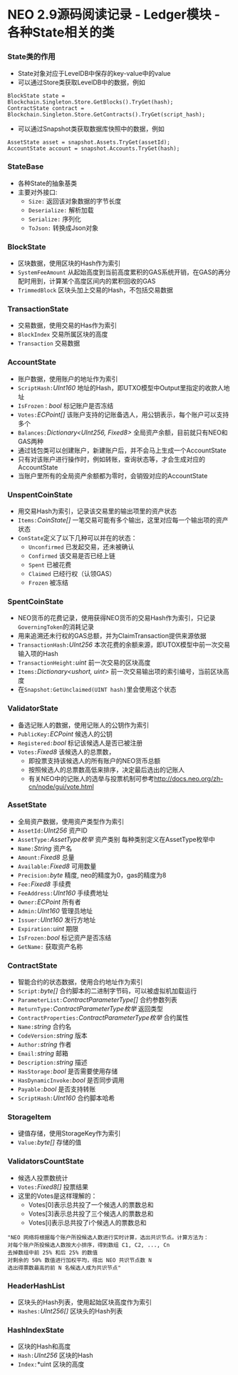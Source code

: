 # NEO 2.9源码阅读记录 - Ledger模块 - 各种State相关的类

### State类的作用
* State对象对应于LevelDB中保存的key-value中的value
* 可以通过Store类获取LevelDB中的数据，例如
```
BlockState state = Blockchain.Singleton.Store.GetBlocks().TryGet(hash);
ContractState contract = Blockchain.Singleton.Store.GetContracts().TryGet(script_hash);
```
* 可以通过Snapshot类获取数据库快照中的数据，例如
```
AssetState asset = snapshot.Assets.TryGet(assetId);
AccountState account = snapshot.Accounts.TryGet(hash);
```
### StateBase
* 各种State的抽象基类
* 主要对外接口:
  * `Size:` 返回该对象数据的字节长度
  * `Deserialize:` 解析加载
  * `Serialize:` 序列化
  * `ToJson:` 转换成Json对象

### BlockState
  * 区块数据，使用区块的Hash作为索引
  * `SystemFeeAmount` 从起始高度到当前高度累积的GAS系统开销，在GAS的再分配时用到，计算某个高度区间内的累积回收的GAS
  * `TrimmedBlock` 区块头加上交易的Hash，不包括交易数据

### TransactionState
  * 交易数据，使用交易的Has作为索引
  * `BlockIndex` 交易所属区块的高度
  * `Transaction` 交易数据

### AccountState
  * 账户数据，使用账户的地址作为索引
  * `ScriptHash:`*UInt160* 地址的Hash，即UTXO模型中Output里指定的收款人地址
  * `IsFrozen：`*bool* 标记账户是否冻结
  * `Votes:`*ECPoint[]* 该账户支持的记账备选人，用公钥表示，每个账户可以支持多个
  * `Balances:`*Dictionary<UInt256, Fixed8>* 全局资产余额，目前就只有NEO和GAS两种 
  * 通过钱包类可以创建账户，新建账户后，并不会马上生成一个AccountState
  * 只有对该账户进行操作时，例如转账，查询状态等，才会生成对应的AccountState
  * 当账户里所有的全局资产余额都为零时，会销毁对应的AccountState

### UnspentCoinState
  * 用交易Hash为索引，记录该交易里的输出项里的资产状态
  * `Items:`*CoinState[]* 一笔交易可能有多个输出，这里对应每一个输出项的资产状态
  * `ConState`定义了以下几种可以并在的状态：
    * `Unconfirmed` 已发起交易，还未被确认
    * `Confirmed` 该交易是否已经上链
    * `Spent` 已被花费
    * `Claimed` 已经行权（认领GAS）
    * `Frozen` 被冻结 

### SpentCoinState
  * NEO货币的花费记录，使用获得NEO货币的交易Hash作为索引，只记录`GoverningToken`的消耗记录
  * 用来追溯还未行权的GAS总额，并为ClaimTransaction提供来源依据
  * `TransactionHash:`*UInt256* 本次花费的余额来源，即UTOX模型中前一次交易输入项的Hash
  * `TransactionHeight:`*uint* 前一次交易的区块高度
  * `Items:`*Dictionary<ushort, uint>* 前一次交易输出项的索引编号，当前区块高度
* 在`Snapshot:GetUnclaimed(UINT hash)`里会使用这个状态

### ValidatorState
  * 备选记账人的数据，使用记账人的公钥作为索引
  * `PublicKey:`*ECPoint* 候选人的公钥
  * `Registered:`*bool* 标记该候选人是否已被注册
  * `Votes:`*Fixed8* 该候选人的总票数，
    * 即投票支持该候选人的所有账户的NEO货币总额
    * 按照候选人的总票数高低来排序，决定最后选出的记账人
    * 有关NEO中的记账人的选举与投票机制可参考<http://docs.neo.org/zh-cn/node/gui/vote.html>

### AssetState
  * 全局资产数据，使用资产类型作为索引
  * `AssetId:`*UInt256* 资产ID
  * `AssetType:`*AssetType枚举* 资产类别 每种类别定义在AssetType枚举中
  * `Name:`*String* 资产名
  * `Amount:`*Fixed8* 总量
  * `Available:`*Fixed8* 可用数量
  * `Precision:`*byte* 精度, neo的精度为0，gas的精度为8
  * `Fee:`*Fixed8* 手续费
  * `FeeAddress:`*UInt160* 手续费地址
  * `Owner:`*ECPoint* 所有者
  * `Admin:`*UInt160* 管理员地址
  * `Issuer:`*UInt160* 发行方地址
  * `Expiration:`*uint* 期限
  * `IsFrozen:`*bool* 标记资产是否冻结
  * `GetName:` 获取资产名称

### ContractState
  * 智能合约的状态数据，使用合约地址作为索引
  * `Script:`*byte[]* 合约脚本的二进制字节码，可以被虚拟机加载运行
  * `ParameterList:`*ContractParameterType[]* 合约参数列表
  * `ReturnType:`*ContractParameterType枚举* 返回类型
  * `ContractProperties:`*ContractParameterType枚举* 合约属性
  * `Name:`*string* 合约名
  * `CodeVersion:`*string* 版本
  * `Author:`*string* 作者
  * `Email:`*string* 邮箱
  * `Description:`*string* 描述
  * `HasStorage:`*bool* 是否需要使用存储
  * `HasDynamicInvoke:`*bool* 是否同步调用
  * `Payable:`*bool* 是否支持转账
  * `ScriptHash:`*UInt160* 合约脚本哈希

### StorageItem
  * 键值存储，使用StorageKey作为索引
  * `Value:`*byte[]* 存储的值

### ValidatorsCountState
  * 候选人投票数统计
  * `Votes:`*Fixed8[]* 投票结果
  * 这里的Votes是这样理解的：
    * Votes[0]表示总共投了一个候选人的票数总和
    * Votes[3]表示总共投了三个候选人的票数总和
    * Votes[i]表示总共投了i个候选人的票数总和
  ```
  "NEO 网络将根据每个账户所投候选人数进行实时计算，选出共识节点。计算方法为：
  对每个账户所投候选人数按大小排序，得到数组 C1, C2, ..., Cn
  去掉数组中前 25% 和后 25% 的数值
  对剩余的 50% 数值进行加权平均，得出 NEO 共识节点数 N
  选出得票数最高的前 N 名候选人成为共识节点"
  ```

### HeaderHashList
 * 区块头的Hash列表，使用起始区块高度作为索引
 * `Hashes:`*UInt256[]* 区块头的Hash列表

### HashIndexState
 * 区块的Hash和高度
 * `Hash:`*UInt256* 区块的Hash
 * `Index:`*uint 区块的高度
